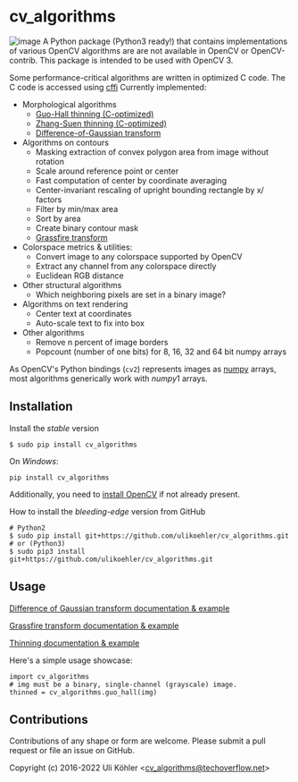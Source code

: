 # cv_algorithms

![image](https://circleci.com/gh/ulikoehler/cv_algorithms/tree/master.svg?style=svg)
A Python package (Python3 ready!) that contains implementations of various OpenCV algorithms are are not
available in OpenCV or OpenCV-contrib. This package is intended to be used with OpenCV 3.

Some performance-critical algorithms are written in optimized C code. The C code is accessed using [cffi](https://cffi.readthedocs.io/en/latest/)
Currently implemented:
-   Morphological algorithms
    -   [Guo-Hall thinning (C-optimized)](https://github.com/ulikoehler/cv_algorithms/blob/master/doc/Thinning.md)
    -   [Zhang-Suen thinning (C-optimized)](https://github.com/ulikoehler/cv_algorithms/blob/master/doc/Thinning.md)
    -   [Difference-of-Gaussian transform](https://github.com/ulikoehler/cv_algorithms/blob/master/doc/DoG.md)
-   Algorithms on contours
    -   Masking extraction of convex polygon area from image without rotation
    -   Scale around reference point or center
    -   Fast computation of center by coordinate averaging
    -   Center-invariant rescaling of upright bounding rectangle by x/ factors
    -   Filter by min/max area
    -   Sort by area
    -   Create binary contour mask
    -   [Grassfire transform](https://github.com/ulikoehler/cv_algorithms/blob/master/doc/Grassfire.md)
-   Colorspace metrics & utilities:
    -   Convert image to any colorspace supported by OpenCV
    -   Extract any channel from any colorspace directly
    -   Euclidean RGB distance
-   Other structural algorithms
    -   Which neighboring pixels are set in a binary image?
-   Algorithms on text rendering
    -   Center text at coordinates
    -   Auto-scale text to fix into box
-   Other algorithms
    -   Remove n percent of image borders
    -   Popcount (number of one bits) for 8, 16, 32 and 64 bit numpy arrays

As OpenCV's Python bindings (`cv2`) represents images as [numpy](http://www.numpy.org/) arrays, most algorithms generically work with *numpy*1  arrays.

## Installation

Install the *stable* version

``` {.sourceCode .bash}
$ sudo pip install cv_algorithms
```

On *Windows*:
``` {.sourceCode .bash}
pip install cv_algorithms
```
Additionally, you need to [install OpenCV](https://techoverflow.net/2022/01/23/how-to-fix-python-modulenotfounderror-no-module-named-cv2-on-windows/) if not already present.

How to install the *bleeding-edge* version from GitHub

``` {.sourceCode .bash}
# Python2
$ sudo pip install git+https://github.com/ulikoehler/cv_algorithms.git
# or (Python3)
$ sudo pip3 install git+https://github.com/ulikoehler/cv_algorithms.git
```

## Usage

[Difference of Gaussian transform documentation & example](https://github.com/ulikoehler/cv_algorithms/blob/master/doc/DoG.md)

[Grassfire transform documentation & example](https://github.com/ulikoehler/cv_algorithms/blob/master/doc/Grassfire.md)

[Thinning documentation & example](https://github.com/ulikoehler/cv_algorithms/blob/master/doc/Thinning.md)

Here\'s a simple usage showcase:

``` {.sourceCode .python}
import cv_algorithms
# img must be a binary, single-channel (grayscale) image.
thinned = cv_algorithms.guo_hall(img)
```

## Contributions

Contributions of any shape or form are welcome. Please submit a pull
request or file an issue on GitHub.

Copyright (c) 2016-2022 Uli Köhler \<<cv_algorithms@techoverflow.net>\>
